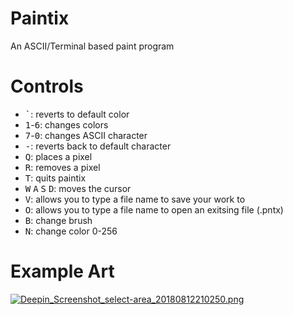 # Paintix
An ASCII/Terminal based paint program

# Controls

* <kbd>`</kbd>: reverts to default color
* <kbd>1</kbd>-<kbd>6</kbd>: changes colors
* <kbd>7</kbd>-<kbd>0</kbd>: changes ASCII character
* <kbd>-</kbd>: reverts back to default character
* <kbd>Q</kbd>: places a pixel
* <kbd>R</kbd>: removes a pixel
* <kbd>T</kbd>: quits paintix
* <kbd>W</kbd> <kbd>A</kbd> <kbd>S</kbd> <kbd>D</kbd>: moves the cursor
* <kbd>V</kbd>: allows you to type a file name to save your work to
* <kbd>O</kbd>: allows you to type a file name to open an exitsing file (.pntx)
* <kbd>B</kbd>: change brush
* <kbd>N</kbd>: change color 0-256

# Example Art

[![Deepin_Screenshot_select-area_20180812210250.png](https://s33.postimg.cc/9920v7ku7/Deepin_Screenshot_select-area_20180812210250.png)](https://postimg.cc/image/4aeigoh17/)
